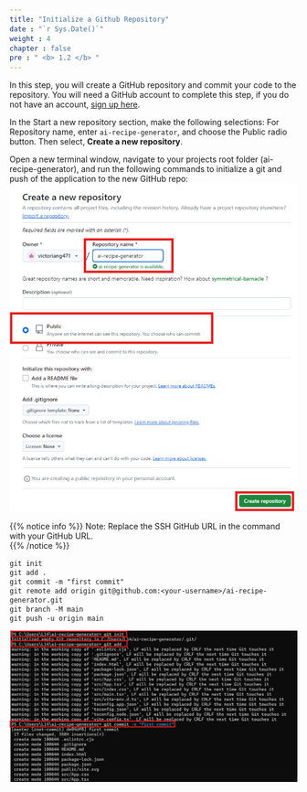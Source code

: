 ```yaml
---
title: "Initialize a Github Repository"
date : "`r Sys.Date()`"
weight : 4
chapter : false
pre : " <b> 1.2 </b> "
---
```


In this step, you will create a GitHub repository and commit your code to the repository. You will need a GitHub account to complete this step, if you do not have an account, [sign up here](https://github.com/).

In the Start a new repository section, make the following selections:
For Repository name, enter ``ai-recipe-generator``, and choose the Public radio button.
Then select, **Create a new repository**.

Open a new terminal window, navigate to your projects root folder (ai-recipe-generator), and run the following commands to initialize a git and push of the application to the new GitHub repo:
![Github New Repo](https://github.com/victoriang471/ai-recipe-generator/blob/main/static/images/p.1/1.4.png?raw=true?featherlight=false&width=90pc)

{{% notice info %}}
Note: Replace the SSH GitHub URL in the command with your GitHub URL.  
{{% /notice %}}
```
git init
git add .
git commit -m "first commit"
git remote add origin git@github.com:<your-username>/ai-recipe-generator.git
git branch -M main
git push -u origin main
```
![Git Push Command](https://github.com/victoriang471/ai-recipe-generator/blob/main/static/images/p.1/1.5.png?raw=true?featherlight=false&width=90pc)
